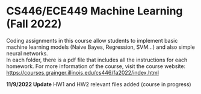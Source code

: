 # CS446/ECE449 Machine Learning (Fall 2022)
Coding assignments in this course allow students to implement basic machine learning models (Naive Bayes, Regression, SVM...) and also simple neural networks.<br/>
In each folder, there is a pdf file that includes all the instructions for each homework. For more information of the course, visit the course website: https://courses.grainger.illinois.edu/cs446/fa2022/index.html

**11/9/2022 Update** HW1 and HW2 relevant files added (course in progress)
